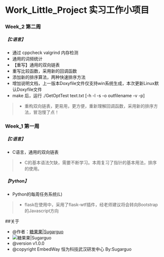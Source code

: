 # Work_Little_Project 实习工作小项目


### Week_2 第二周
##### 【C语言】
* 通过 cppcheck valgrind 内存检测
* 通用的词频统计
* 【重写】通用的双向链表
* 重写比较函数，采用新的回调函数
* 添加新的排序算法，两种快速排序方法
* 增加说明文档，上一版本Doxyfile文件仅支持win系统生成，本次更新Linux默认Doxyfile文件
* make 后，运行 ./GetOptTest text.txt [-h -l -s -o outfilename -v -p]
> * 重构双向链表，更易用，更方便，重新理解回调函数，采用新的排序方法，冒泡慢了点！


### Week_1 第一周
##### 【C语言】
* C语言，通用的双向链表
> * C的基本语法欠缺，需要不断学习。本周复习了指针的基本用法，排序的使用。

##### 【Python】
* Python的每周任务系统(L)
> * flask在使用中，采用了flask-wtf插件，经老师建议将会转向Bootstrap的Javascript方向

##关于

* @作者：[糖果果|Sugarguo](http://www.sugarguo.com/)
* ![糖果果|Sugarguo](http://7xignn.com1.z0.glb.clouddn.com/LOGO.png)
* @version    	v1.0.0 
* @copyright	EmbedWay 恒为科技武汉研发中心 By:Sugarguo
